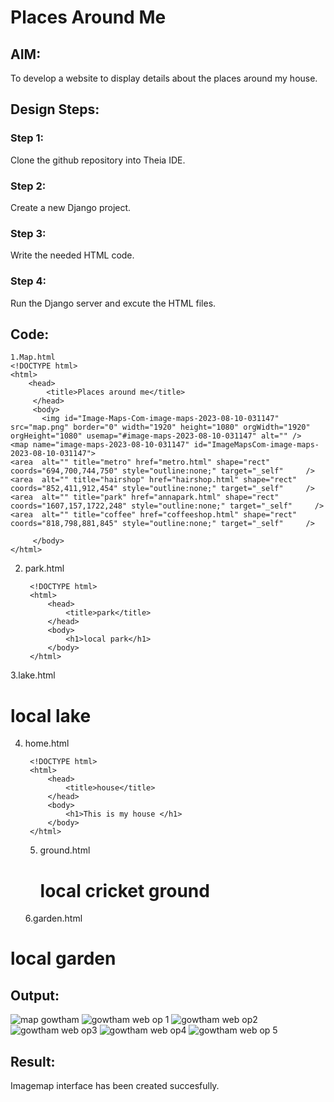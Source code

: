 

# Places Around Me
## AIM:
To develop a website to display details about the places around my house.

## Design Steps:

### Step 1:
Clone the github repository into Theia IDE.
### Step 2:
Create a new Django project.
### Step 3:
Write the needed HTML code.
### Step 4:
Run the Django server and excute the HTML files.

## Code:

```
1.Map.html
<!DOCTYPE html>
<html>
    <head>
        <title>Places around me</title>
     </head>
     <body>
       <img id="Image-Maps-Com-image-maps-2023-08-10-031147" src="map.png" border="0" width="1920" height="1080" orgWidth="1920" orgHeight="1080" usemap="#image-maps-2023-08-10-031147" alt="" />
<map name="image-maps-2023-08-10-031147" id="ImageMapsCom-image-maps-2023-08-10-031147">
<area  alt="" title="metro" href="metro.html" shape="rect" coords="694,700,744,750" style="outline:none;" target="_self"     />
<area  alt="" title="hairshop" href="hairshop.html" shape="rect" coords="852,411,912,454" style="outline:none;" target="_self"     />
<area  alt="" title="park" href="annapark.html" shape="rect" coords="1607,157,1722,248" style="outline:none;" target="_self"     />
<area  alt="" title="coffee" href="coffeeshop.html" shape="rect" coords="818,798,881,845" style="outline:none;" target="_self"     />

     </body>
</html>
```
2. park.html

        <!DOCTYPE html>
        <html>
            <head>
                <title>park</title>
            </head>
            <body>
                <h1>local park</h1>
            </body>
        </html>
   
  3.lake.html
 <!DOCTYPE html>
 <html>
     <head>
         <title>lake</title>
     </head>
     <body>
         <h1>local lake</h1>
     </body>
 </html>
        
4. home.html

        <!DOCTYPE html>
        <html>
            <head>
                <title>house</title>
            </head>
            <body>
                <h1>This is my house </h1>
            </body>
        </html>
   

   5. ground.html

        <!DOCTYPE html>
        <html>
            <head>
                <title>Cricket ground</title>
            </head>
            <body>
                <h1>local cricket ground</h1>
            </body>
        </html>
   

   6.garden.html
    <!DOCTYPE html>
 <html>
     <head>
         <title>Garden</title>
     </head>
     <body>
         <h1>local garden</h1>
     </body>
 </html>



## Output:
![map gowtham](https://github.com/Gowtham-jk/places-around-me/assets/149857834/a8757daa-a2f7-4650-a779-5642eb24b6d2)
![gowtham web op 1](https://github.com/Gowtham-jk/places-around-me/assets/149857834/0be73e86-132c-4ce8-bd9f-c104b4866226)
![gowtham web op2](https://github.com/Gowtham-jk/places-around-me/assets/149857834/324e96c2-c6ee-4a5d-8721-3a9d614f8f40)
![gowtham web op3](https://github.com/Gowtham-jk/places-around-me/assets/149857834/044e2c8d-f03c-4adc-90fe-269a8678adb3)
![gowtham web op4](https://github.com/Gowtham-jk/places-around-me/assets/149857834/c7e9797b-8053-4ffa-b91e-d1b8deb42367)
![gowtham web op 5](https://github.com/Gowtham-jk/places-around-me/assets/149857834/0b67bb11-c374-4055-a0ae-4c4ccd9ba171)

## Result:
Imagemap interface has been created succesfully.

